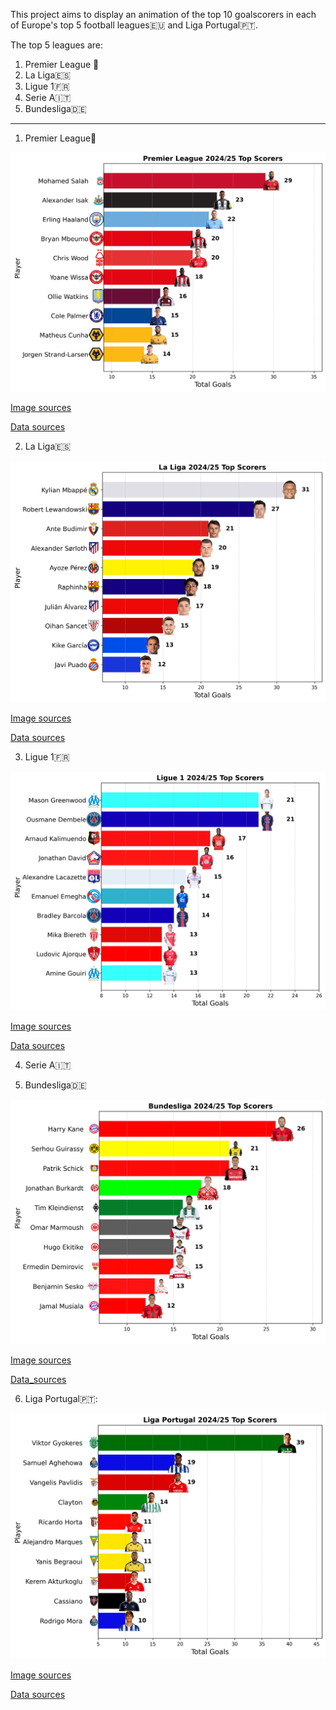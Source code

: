 This project aims to display an animation of the top 10 goalscorers in each of Europe's top 5 football leagues🇪🇺 and Liga Portugal🇵🇹.

The top 5 leagues are:
1. Premier League 🏴󠁧󠁢󠁥󠁮󠁧󠁿
2. La Liga🇪🇸
3. Ligue 1🇫🇷
4. Serie A🇮🇹
5. Bundesliga🇩🇪
-----------------------------
1. Premier League🏴󠁧󠁢󠁥󠁮󠁧󠁿

![image_alt](https://github.com/Siphe247/Animations-of-the-top-10-goalscorers-in-Europe-s-top-5-leagues-and-Liga-Portugal/blob/ebc6fb305724d9ab5fc378e50456759cc0f2ff11/English%20Premier%20League/Premier%20League%202024-25%20Top%20Scorers.png)

[Image sources](https://fantasy.premierleague.com/transfers)

[Data sources](https://fantasy.premierleague.com/transfers)

2. La Liga🇪🇸

![image_alt](https://github.com/Siphe247/Animations-of-the-top-10-goalscorers-in-Europe-s-top-5-leagues-and-Liga-Portugal/blob/f39d09135d8690af5199de110ab64c16fbb71382/La%20Liga/La%20Liga%202024-25%20Top%20Scorers.png)

[Image sources](https://football.fandom.com/wiki/Special:Search?query=raphinha&scope=internal&contentType=&ns%5B0%5D=6)

[Data sources](https://worldfantasysoccer.com/season/20045)

3. Ligue 1🇫🇷

![image_alt](https://github.com/Siphe247/Animations-of-the-top-10-goalscorers-in-Europe-s-top-5-leagues-and-Liga-Portugal/blob/ed5bb167e1eea8577359e8305939d469b77b6ca1/Ligue%201%202024-25%20Top%20Scorers.png)

[Image sources](https://ligue1.fr/competitions/ligue1mcdonalds?tab=standings&ranking=scorers)

[Data sources](https://worldfantasysoccer.com/season/20042)

4. Serie A🇮🇹


5. Bundesliga🇩🇪

![image_alt](https://github.com/Siphe247/Animations-of-the-top-10-goalscorers-in-Europe-s-top-5-leagues-and-Liga-Portugal/blob/6e66f8c373413e8bf008df016e89cf47d360b448/Bundesliga/Bundesliga%202024-25%20Top%20Scorers.png)

[Image sources](https://www.bundesliga.com/en/bundesliga/stats/players/goals#stats)

[Data_sources](https://worldfantasysoccer.com/season/20046)


6. Liga Portugal🇵🇹:

![image_alt](https://github.com/Siphe247/Animations-of-the-top-10-goalscorers-in-Europe-s-top-5-leagues-and-Liga-Portugal/blob/ebc6fb305724d9ab5fc378e50456759cc0f2ff11/Liga%20Portugal/Liga%20Portugal%202024-25%20Top%20Scorers.png)

[Image sources](https://www.ligaportugal.pt/competition/618/liga-portugal-betclic/round/20242025?tab=stats&stat=players&type=142)

[Data sources](https://worldfantasysoccer.com/season/20030)


